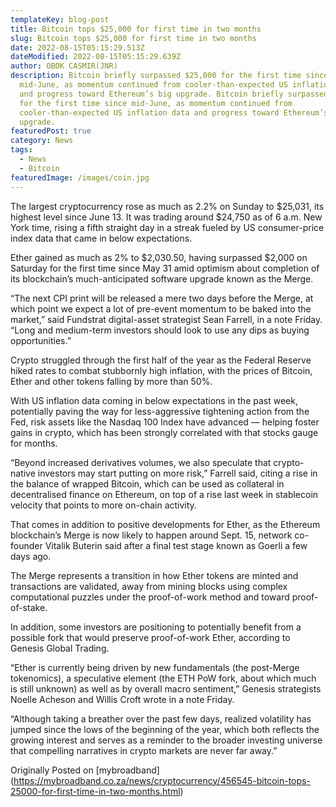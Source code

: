 ```yaml
---
templateKey: blog-post
title: Bitcoin tops $25,000 for first time in two months
slug: Bitcoin tops $25,000 for first time in two months
date: 2022-08-15T05:15:29.513Z
dateModified: 2022-08-15T05:15:29.639Z
author: OBOK CASMIR(JNR)
description: Bitcoin briefly surpassed $25,000 for the first time since
  mid-June, as momentum continued from cooler-than-expected US inflation data
  and progress toward Ethereum’s big upgrade. Bitcoin briefly surpassed $25,000
  for the first time since mid-June, as momentum continued from
  cooler-than-expected US inflation data and progress toward Ethereum’s big
  upgrade.
featuredPost: true
category: News
tags:
  - News
  - Bitcoin
featuredImage: /images/coin.jpg
---
```

The largest cryptocurrency rose as much as 2.2% on Sunday to $25,031, its highest level since June 13. It was trading around $24,750 as of 6 a.m. New York time, rising a fifth straight day in a streak fueled by US consumer-price index data that came in below expectations.

Ether gained as much as 2% to $2,030.50, having surpassed $2,000 on Saturday for the first time since May 31 amid optimism about completion of its blockchain’s much-anticipated software upgrade known as the Merge.

“The next CPI print will be released a mere two days before the Merge, at which point we expect a lot of pre-event momentum to be baked into the market,” said Fundstrat digital-asset strategist Sean Farrell, in a note Friday. “Long and medium-term investors should look to use any dips as buying opportunities.”

Crypto struggled through the first half of the year as the Federal Reserve hiked rates to combat stubbornly high inflation, with the prices of Bitcoin, Ether and other tokens falling by more than 50%.

With US inflation data coming in below expectations in the past week, potentially paving the way for less-aggressive tightening action from the Fed, risk assets like the Nasdaq 100 Index have advanced — helping foster gains in crypto, which has been strongly correlated with that stocks gauge for months.

“Beyond increased derivatives volumes, we also speculate that crypto-native investors may start putting on more risk,” Farrell said, citing a rise in the balance of wrapped Bitcoin, which can be used as collateral in decentralised finance on Ethereum, on top of a rise last week in stablecoin velocity that points to more on-chain activity.

That comes in addition to positive developments for Ether, as the Ethereum blockchain’s Merge is now likely to happen around Sept. 15, network co-founder Vitalik Buterin said after a final test stage known as Goerli a few days ago.

The Merge represents a transition in how Ether tokens are minted and transactions are validated, away from mining blocks using complex computational puzzles under the proof-of-work method and toward proof-of-stake.

In addition, some investors are positioning to potentially benefit from a possible fork that would preserve proof-of-work Ether, according to Genesis Global Trading.

“Ether is currently being driven by new fundamentals (the post-Merge tokenomics), a speculative element (the ETH PoW fork, about which much is still unknown) as well as by overall macro sentiment,” Genesis strategists Noelle Acheson and Willis Croft wrote in a note Friday.

“Although taking a breather over the past few days, realized volatility has jumped since the lows of the beginning of the year, which both reflects the growing interest and serves as a reminder to the broader investing universe that compelling narratives in crypto markets are never far away.”

Originally Posted on [mybroadband[](https://mybroadband.co.za/news/wp-content/uploads/2022/08/Bitcoin-and-Ether_August-2022_Bloomberg.jpg)](https://mybroadband.co.za/news/cryptocurrency/456545-bitcoin-tops-25000-for-first-time-in-two-months.html)